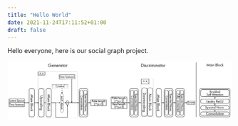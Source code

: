 ```yaml
---
title: "Hello World"
date: 2021-11-24T17:11:52+01:00
draft: false
---
```


Hello everyone, here is our social graph project.

![some image](../../images/ModelArchi.png)